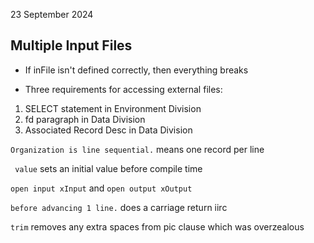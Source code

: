 23 September 2024

## Multiple Input Files

- If inFile isn't defined correctly, then everything breaks

- Three requirements for accessing external files:
1. SELECT statement in Environment Division
2. fd paragraph in Data Division
3. Associated Record Desc in Data Division

``Organization is line sequential.`` means one record per line

`` value`` sets an initial value before compile time

``open input xInput`` and ``open output xOutput``

``before advancing 1 line.`` does a carriage return iirc

``trim`` removes any extra spaces from pic clause which was overzealous
